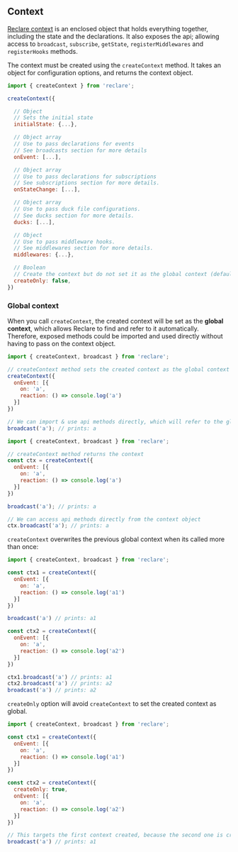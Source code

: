 ## Context

[Reclare context](https://github.com/reclarejs/reclare/blob/master/src/ctx/ctx.js) is an enclosed object that holds everything together, including the state and the declarations. It also exposes the api; allowing access to `broadcast`, `subscribe`, `getState`, `registerMiddlewares` and `registerHooks` methods.

The context must be created using the `createContext` method. It takes an object for configuration options, and returns the context object.

```javascript
import { createContext } from 'reclare';

createContext({

  // Object
  // Sets the initial state
  initialState: {...},

  // Object array
  // Use to pass declarations for events
  // See broadcasts section for more details
  onEvent: [...],

  // Object array
  // Use to pass declarations for subscriptions
  // See subscriptions section for more details.
  onStateChange: [...],

  // Object array
  // Use to pass duck file configurations.
  // See ducks section for more details.
  ducks: [...],

  // Object
  // Use to pass middleware hooks.
  // See middlewares section for more details.
  middlewares: {...},

  // Boolean
  // Create the context but do not set it as the global context (default: false)
  createOnly: false,
})
```

### Global context
When you call `createContext`, the created context will be set as the **global context**, which allows Reclare to find and refer to it automatically. Therefore, exposed methods could be imported and used directly without having to pass on the context object.

```javascript
import { createContext, broadcast } from 'reclare';

// createContext method sets the created context as the global context
createContext({
  onEvent: [{
    on: 'a',
    reaction: () => console.log('a')
  }]
})

// We can import & use api methods directly, which will refer to the global context
broadcast('a'); // prints: a
```

```javascript
import { createContext, broadcast } from 'reclare';

// createContext method returns the context 
const ctx = createContext({
  onEvent: [{
    on: 'a',
    reaction: () => console.log('a')
  }]
})

broadcast('a'); // prints: a

// We can access api methods directly from the context object
ctx.broadcast('a'); // prints: a
```

`createContext` overwrites the previous global context when its called more than once: 

```javascript
import { createContext, broadcast } from 'reclare';

const ctx1 = createContext({
  onEvent: [{
    on: 'a',
    reaction: () => console.log('a1')
  }]
})

broadcast('a') // prints: a1

const ctx2 = createContext({
  onEvent: [{
    on: 'a',
    reaction: () => console.log('a2')
  }]
})

ctx1.broadcast('a') // prints: a1
ctx2.broadcast('a') // prints: a2
broadcast('a') // prints: a2
```

`createOnly` option will avoid `createContext` to set the created context as global. 

```javascript
import { createContext, broadcast } from 'reclare';

const ctx1 = createContext({
  onEvent: [{
    on: 'a',
    reaction: () => console.log('a1')
  }]
})

const ctx2 = createContext({
  createOnly: true,
  onEvent: [{
    on: 'a',
    reaction: () => console.log('a2')
  }]
})

// This targets the first context created, because the second one is created with `createOnly: true` thus it isn't set as the global context
broadcast('a') // prints: a1
```
